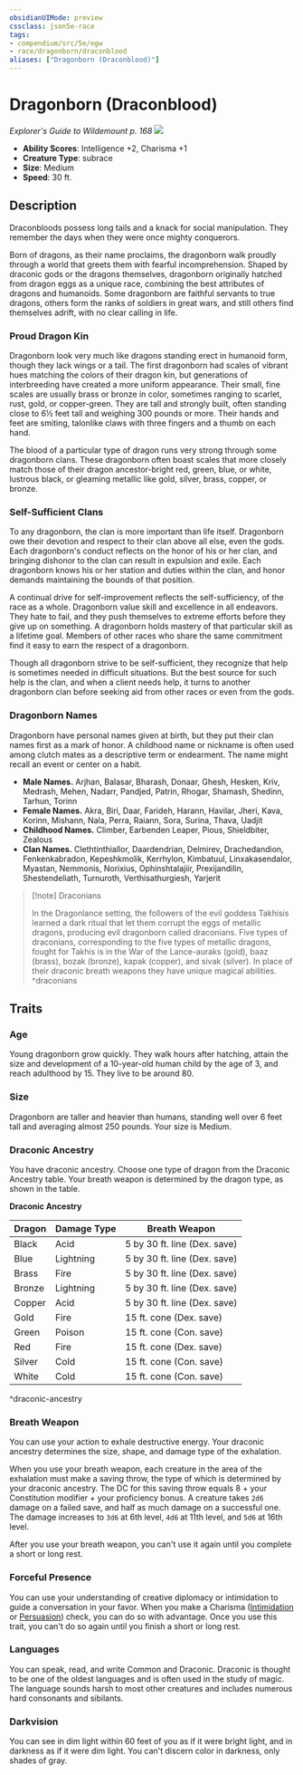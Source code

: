```yaml
---
obsidianUIMode: preview
cssclass: json5e-race
tags:
- compendium/src/5e/egw
- race/dragonborn/draconblood
aliases: ["Dragonborn (Draconblood)"]
---
```


# Dragonborn (Draconblood)
*Explorer's Guide to Wildemount p. 168*
![](../../../assets/img/dragonborn-draconblood.png)  

- **Ability Scores**: Intelligence +2, Charisma +1
- **Creature Type**: subrace
- **Size**: Medium
- **Speed**: 30 ft.


## Description

Draconbloods possess long tails and a knack for social manipulation. They remember the days when they were once mighty conquerors.

Born of dragons, as their name proclaims, the dragonborn walk proudly through a world that greets them with fearful incomprehension. Shaped by draconic gods or the dragons themselves, dragonborn originally hatched from dragon eggs as a unique race, combining the best attributes of dragons and humanoids. Some dragonborn are faithful servants to true dragons, others form the ranks of soldiers in great wars, and still others find themselves adrift, with no clear calling in life.

### Proud Dragon Kin

Dragonborn look very much like dragons standing erect in humanoid form, though they lack wings or a tail. The first dragonborn had scales of vibrant hues matching the colors of their dragon kin, but generations of interbreeding have created a more uniform appearance. Their small, fine scales are usually brass or bronze in color, sometimes ranging to scarlet, rust, gold, or copper-green. They are tall and strongly built, often standing close to 6½ feet tall and weighing 300 pounds or more. Their hands and feet are smiting, talonlike claws with three fingers and a thumb on each hand.

The blood of a particular type of dragon runs very strong through some dragonborn clans. These dragonborn often boast scales that more closely match those of their dragon ancestor-bright red, green, blue, or white, lustrous black, or gleaming metallic like gold, silver, brass, copper, or bronze.

### Self-Sufficient Clans

To any dragonborn, the clan is more important than life itself. Dragonborn owe their devotion and respect to their clan above all else, even the gods. Each dragonborn's conduct reflects on the honor of his or her clan, and bringing dishonor to the clan can result in expulsion and exile. Each dragonborn knows his or her station and duties within the clan, and honor demands maintaining the bounds of that position.

A continual drive for self-improvement reflects the self-sufficiency, of the race as a whole. Dragonborn value skill and excellence in all endeavors. They hate to fail, and they push themselves to extreme efforts before they give up on something. A dragonborn holds mastery of that particular skill as a lifetime goal. Members of other races who share the same commitment find it easy to earn the respect of a dragonborn.

Though all dragonborn strive to be self-sufficient, they recognize that help is sometimes needed in difficult situations. But the best source for such help is the clan, and when a client needs help, it turns to another dragonborn clan before seeking aid from other races or even from the gods.

### Dragonborn Names

Dragonborn have personal names given at birth, but they put their clan names first as a mark of honor. A childhood name or nickname is often used among clutch mates as a descriptive term or endearment. The name might recall an event or center on a habit.

- **Male Names.** Arjhan, Balasar, Bharash, Donaar, Ghesh, Hesken, Kriv, Medrash, Mehen, Nadarr, Pandjed, Patrin, Rhogar, Shamash, Shedinn, Tarhun, Torinn  
- **Female Names.** Akra, Biri, Daar, Farideh, Harann, Havilar, Jheri, Kava, Korinn, Mishann, Nala, Perra, Raiann, Sora, Surina, Thava, Uadjit  
- **Childhood Names.** Climber, Earbenden Leaper, Pious, Shieldbiter, Zealous  
- **Clan Names.** Clethtinthiallor, Daardendrian, Delmirev, Drachedandion, Fenkenkabradon, Kepeshkmolik, Kerrhylon, Kimbatuul, Linxakasendalor, Myastan, Nemmonis, Norixius, Ophinshtalajiir, Prexijandilin, Shestendeliath, Turnuroth, Verthisathurgiesh, Yarjerit  

> [!note] Draconians
> 
> In the Dragonlance setting, the followers of the evil goddess Takhisis learned a dark ritual that let them corrupt the eggs of metallic dragons, producing evil dragonborn called draconians. Five types of draconians, corresponding to the five types of metallic dragons, fought for Takhis is in the War of the Lance-auraks (gold), baaz (brass), bozak (bronze), kapak (copper), and sivak (silver). In place of their draconic breath weapons they have unique magical abilities.
^draconians


## Traits

### Age

Young dragonborn grow quickly. They walk hours after hatching, attain the size and development of a 10-year-old human child by the age of 3, and reach adulthood by 15. They live to be around 80.

### Size

Dragonborn are taller and heavier than humans, standing well over 6 feet tall and averaging almost 250 pounds. Your size is Medium.

### Draconic Ancestry

You have draconic ancestry. Choose one type of dragon from the Draconic Ancestry table. Your breath weapon is determined by the dragon type, as shown in the table.

**Draconic Ancestry**

| Dragon | Damage Type | Breath Weapon |
|--------|-------------|---------------|
| Black | Acid | 5 by 30 ft. line (Dex. save) |
| Blue | Lightning | 5 by 30 ft. line (Dex. save) |
| Brass | Fire | 5 by 30 ft. line (Dex. save) |
| Bronze | Lightning | 5 by 30 ft. line (Dex. save) |
| Copper | Acid | 5 by 30 ft. line (Dex. save) |
| Gold | Fire | 15 ft. cone (Dex. save) |
| Green | Poison | 15 ft. cone (Con. save) |
| Red | Fire | 15 ft. cone (Dex. save) |
| Silver | Cold | 15 ft. cone (Con. save) |
| White | Cold | 15 ft. cone (Con. save) |
^draconic-ancestry

### Breath Weapon

You can use your action to exhale destructive energy. Your draconic ancestry determines the size, shape, and damage type of the exhalation.

When you use your breath weapon, each creature in the area of the exhalation must make a saving throw, the type of which is determined by your draconic ancestry. The DC for this saving throw equals 8 + your Constitution modifier + your proficiency bonus. A creature takes `2d6` damage on a failed save, and half as much damage on a successful one. The damage increases to `3d6` at 6th level, `4d6` at 11th level, and `5d6` at 16th level.

After you use your breath weapon, you can't use it again until you complete a short or long rest.

### Forceful Presence

You can use your understanding of creative diplomacy or intimidation to guide a conversation in your favor. When you make a Charisma ([Intimidation](../../5e-rules/skills.md##Intimidation) or [Persuasion](../../5e-rules/skills.md##Persuasion)) check, you can do so with advantage. Once you use this trait, you can't do so again until you finish a short or long rest.

### Languages

You can speak, read, and write Common and Draconic. Draconic is thought to be one of the oldest languages and is often used in the study of magic. The language sounds harsh to most other creatures and includes numerous hard consonants and sibilants.

### Darkvision

You can see in dim light within 60 feet of you as if it were bright light, and in darkness as if it were dim light. You can't discern color in darkness, only shades of gray.